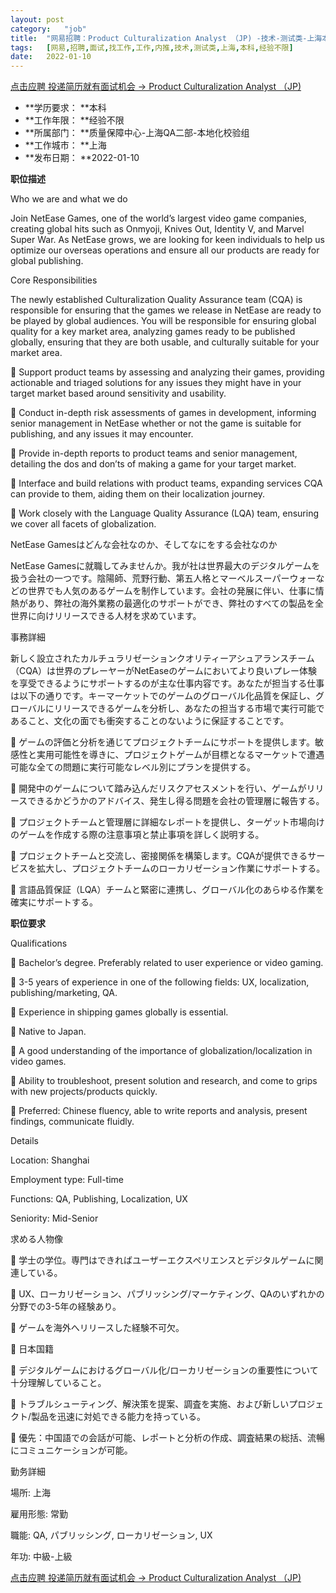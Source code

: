 ```yaml
---
layout:	post
category:	"job"
title:	"网易招聘：Product Culturalization Analyst （JP) -技术-测试类-上海本科经验不限"
tags:	[网易,招聘,面试,找工作,工作,内推,技术,测试类,上海,本科,经验不限]
date:	2022-01-10
---
```


[点击应聘 投递简历就有面试机会 ->  Product Culturalization Analyst （JP) ](http://mobile.bole.netease.com/bole/boleDetail?id=29976&employeeId=346f03c3cda5f04c&key=all)



- **学历要求： **本科
- **工作年限： **经验不限
- **所属部门： **质量保障中心-上海QA二部-本地化校验组
- **工作城市： **上海
- **发布日期： **2022-01-10



**职位描述**

Who we are and what we do

Join NetEase Games, one of the world’s largest video game companies, creating global hits such as Onmyoji, Knives Out, Identity V, and Marvel Super War. As NetEase grows, we are looking for keen individuals to help us optimize our overseas operations and ensure all our products are ready for global publishing.



Core Responsibilities

The newly established Culturalization Quality Assurance team (CQA) is responsible for ensuring that the games we release in NetEase are ready to be played by global audiences. You will be responsible for ensuring global quality for a key market area, analyzing games ready to be published globally, ensuring that they are both usable, and culturally suitable for your market area.

	Support product teams by assessing and analyzing their games, providing actionable and triaged solutions for any issues they might have in your target market based around sensitivity and usability.

	Conduct in-depth risk assessments of games in development, informing senior management in NetEase whether or not the game is suitable for publishing, and any issues it may encounter. 

	Provide in-depth reports to product teams and senior management, detailing the dos and don’ts of making a game for your target market.

	Interface and build relations with product teams, expanding services CQA can provide to them, aiding them on their localization journey.

	Work closely with the Language Quality Assurance (LQA) team, ensuring we cover all facets of globalization.





NetEase Gamesはどんな会社なのか、そしてなにをする会社なのか

NetEase Gamesに就職してみませんか。我が社は世界最大のデジタルゲームを扱う会社の一つです。陰陽師、荒野行動、第五人格とマーベルスーパーウォーなどの世界でも人気のあるゲームを制作しています。会社の発展に伴い、仕事に情熱があり、弊社の海外業務の最適化のサポートができ、弊社のすべての製品を全世界に向けリリースできる人材を求めています。



事務詳細

新しく設立されたカルチュラリゼーションクオリティーアシュアランスチーム（CQA）は世界のプレーヤーがNetEaseのゲームにおいてより良いプレー体験を享受できるようにサポートするのが主な仕事内容です。あなたが担当する仕事は以下の通りです。キーマーケットでのゲームのグローバル化品質を保証し、グローバルにリリースできるゲームを分析し、あなたの担当する市場で実行可能であること、文化の面でも衝突することのないように保証することです。

	ゲームの評価と分析を通じてプロジェクトチームにサポートを提供します。敏感性と実用可能性を導きに、プロジェクトゲームが目標となるマーケットで遭遇可能な全ての問題に実行可能なレベル別にプランを提供する。

	開発中のゲームについて踏み込んだリスクアセスメントを行い、ゲームがリリースできるかどうかのアドバイス、発生し得る問題を会社の管理層に報告する。

	プロジェクトチームと管理層に詳細なレポートを提供し、ターゲット市場向けのゲームを作成する際の注意事項と禁止事項を詳しく説明する。

	プロジェクトチームと交流し、密接関係を構築します。CQAが提供できるサービスを拡大し、プロジェクトチームのローカリゼーション作業にサポートする。

	言語品質保証（LQA）チームと緊密に連携し、グローバル化のあらゆる作業を確実にサポートする。





**职位要求**



Qualifications

	Bachelor’s degree. Preferably related to user experience or video gaming.

	3-5 years of experience in one of the following fields: UX, localization, publishing/marketing, QA.

	Experience in shipping games globally is essential.

	Native to Japan.

	A good understanding of the importance of globalization/localization in video games.

	Ability to troubleshoot, present solution and research, and come to grips with new projects/products quickly.

	Preferred: Chinese fluency, able to write reports and analysis, present findings, communicate fluidly.



Details

Location: Shanghai 

Employment type: Full-time

Functions: QA, Publishing, Localization, UX

Seniority: Mid-Senior





求める人物像

	学士の学位。専門はできればユーザーエクスペリエンスとデジタルゲームに関連している。

	UX、ローカリゼーション、パブリッシング/マーケティング、QAのいずれかの分野での3-5年の経験あり。

	ゲームを海外へリリースした経験不可欠。

	日本国籍

	デジタルゲームにおけるグローバル化/ローカリゼーションの重要性について十分理解していること。

	トラブルシューティング、解決策を提案、調査を実施、および新しいプロジェクト/製品を迅速に対処できる能力を持っている。

	優先：中国語での会話が可能、レポートと分析の作成、調査結果の総括、流暢にコミュニケーションが可能。



勤务詳細

場所: 上海 

雇用形態: 常勤

職能: QA, パブリッシング, ローカリゼーション, UX

年功: 中級-上級







[点击应聘 投递简历就有面试机会 ->  Product Culturalization Analyst （JP) ](http://mobile.bole.netease.com/bole/boleDetail?id=29976&employeeId=346f03c3cda5f04c&key=all)